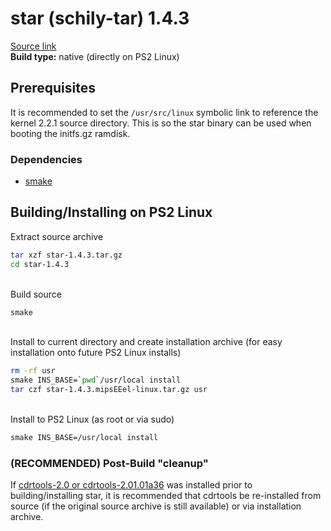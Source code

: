 # star (schily-tar) 1.4.3

[Source link](https://mirrors.dotsrc.org/schilytools/OLD/star/star-1.4.3.tar.gz)  
**Build type:** native (directly on PS2 Linux)

## Prerequisites

It is recommended to set the ```/usr/src/linux``` symbolic link to reference the kernel 2.2.1 source directory. This is so the star binary can be used when booting the initfs.gz ramdisk.

### Dependencies

* [smake](../smake)

## Building/Installing on PS2 Linux

Extract source archive
```bash
tar xzf star-1.4.3.tar.gz
cd star-1.4.3
```

&nbsp;  
Build source
```bash
smake
```

&nbsp;  
Install to current directory and create installation archive (for easy installation onto future PS2 Linux installs)
```bash
rm -rf usr
smake INS_BASE=`pwd`/usr/local install
tar czf star-1.4.3.mipsEEel-linux.tar.gz usr
```

&nbsp;  
Install to PS2 Linux (as root or via sudo)
```bash
smake INS_BASE=/usr/local install
```

### (RECOMMENDED) Post-Build "cleanup"

If [cdrtools-2.0 or cdrtools-2.01.01a36](../cdrtools) was installed prior to building/installing star, it is recommended that cdrtools be re-installed from source (if the original source archive is still available) or via installation archive.

